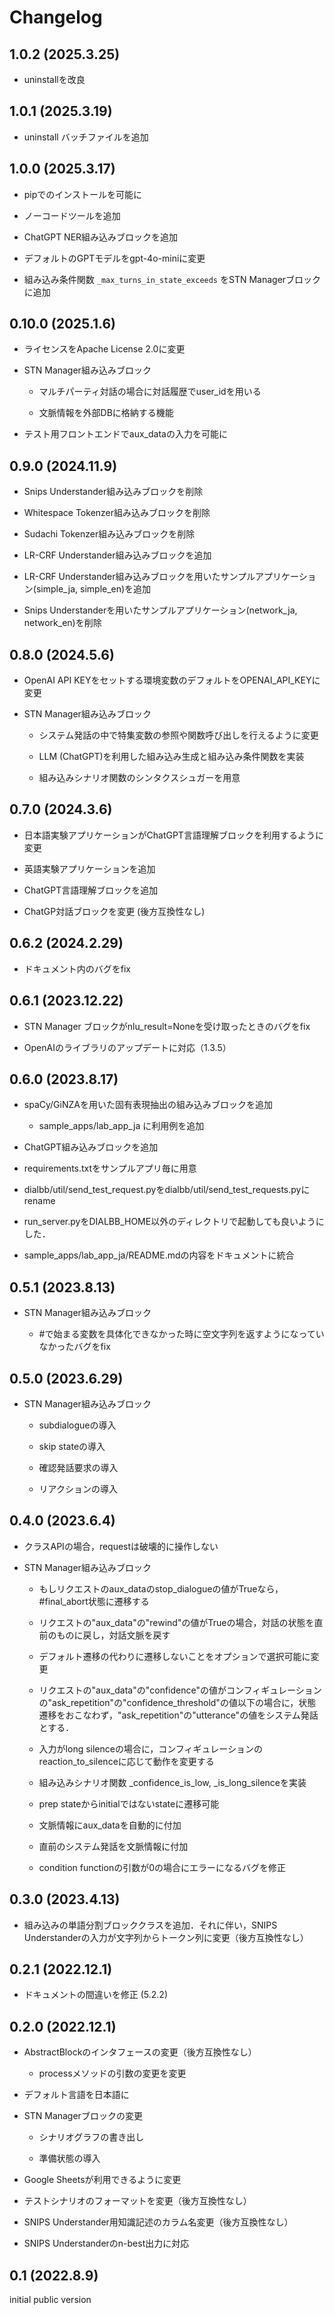 # Changelog

## 1.0.2 (2025.3.25)

- uninstallを改良

## 1.0.1 (2025.3.19)

- uninstall バッチファイルを追加

## 1.0.0 (2025.3.17)

- pipでのインストールを可能に

- ノーコードツールを追加

- ChatGPT NER組み込みブロックを追加

- デフォルトのGPTモデルをgpt-4o-miniに変更

- 組み込み条件関数 `_max_turns_in_state_exceeds` をSTN Managerブロックに追加

## 0.10.0 (2025.1.6)

- ライセンスをApache License 2.0に変更

- STN Manager組み込みブロック

  - マルチパーティ対話の場合に対話履歴でuser_idを用いる

  - 文脈情報を外部DBに格納する機能

- テスト用フロントエンドでaux_dataの入力を可能に


## 0.9.0 (2024.11.9)

- Snips Understander組み込みブロックを削除

- Whitespace Tokenzer組み込みブロックを削除

- Sudachi Tokenzer組み込みブロックを削除

- LR-CRF Understander組み込みブロックを追加

- LR-CRF Understander組み込みブロックを用いたサンプルアプリケーション(simple_ja, simple_en)を追加

- Snips Understanderを用いたサンプルアプリケーション(network_ja, network_en)を削除

## 0.8.0  (2024.5.6)

- OpenAI API KEYをセットする環境変数のデフォルトをOPENAI_API_KEYに変更

- STN Manager組み込みブロック

  - システム発話の中で特集変数の参照や関数呼び出しを行えるように変更

  - LLM (ChatGPT)を利用した組み込み生成と組み込み条件関数を実装
  
  - 組み込みシナリオ関数のシンタクスシュガーを用意

## 0.7.0 (2024.3.6)

- 日本語実験アプリケーションがChatGPT言語理解ブロックを利用するように変更

- 英語実験アプリケーションを追加

- ChatGPT言語理解ブロックを追加

- ChatGP対話ブロックを変更 (後方互換性なし)

## 0.6.2 (2024.2.29)

- ドキュメント内のバグをfix

## 0.6.1 (2023.12.22)

- STN Manager ブロックがnlu_result=Noneを受け取ったときのバグをfix

- OpenAIのライブラリのアップデートに対応（1.3.5）

## 0.6.0 (2023.8.17)

- spaCy/GiNZAを用いた固有表現抽出の組み込みブロックを追加
  
  - sample_apps/lab_app_ja に利用例を追加

- ChatGPT組み込みブロックを追加

- requirements.txtをサンプルアプリ毎に用意

- dialbb/util/send_test_request.pyをdialbb/util/send_test_requests.pyにrename

- run_server.pyをDIALBB_HOME以外のディレクトリで起動しても良いようにした．

- sample_apps/lab_app_ja/README.mdの内容をドキュメントに統合

## 0.5.1 (2023.8.13)

- STN Manager組み込みブロック

  - \#で始まる変数を具体化できなかった時に空文字列を返すようになっていなかったバグをfix
  
## 0.5.0 (2023.6.29)

- STN Manager組み込みブロック

  - subdialogueの導入
  
  - skip stateの導入
  
  - 確認発話要求の導入
  
  - リアクションの導入


## 0.4.0 (2023.6.4)

- クラスAPIの場合，requestは破壊的に操作しない

- STN Manager組み込みブロック

  - もしリクエストのaux_dataのstop_dialogueの値がTrueなら，#final_abort状態に遷移する

  - リクエストの"aux_data"の"rewind"の値がTrueの場合，対話の状態を直前のものに戻し，対話文脈を戻す

  - デフォルト遷移の代わりに遷移しないことをオプションで選択可能に変更

  - リクエストの"aux_data"の"confidence"の値がコンフィギュレーションの"ask_repetition"の"confidence_threshold"の値以下の場合に，状態遷移をおこなわず，"ask_repetition"の"utterance"の値をシステム発話とする．

  - 入力がlong silenceの場合に，コンフィギュレーションのreaction_to_silenceに応じて動作を変更する

  - 組み込みシナリオ関数 _confidence_is_low, _is_long_silenceを実装

  - prep stateからinitialではないstateに遷移可能

  - 文脈情報にaux_dataを自動的に付加

  - 直前のシステム発話を文脈情報に付加

  - condition functionの引数が0の場合にエラーになるバグを修正

  
## 0.3.0 (2023.4.13)

- 組み込みの単語分割ブロッククラスを追加．それに伴い，SNIPS Understanderの入力が文字列からトークン列に変更（後方互換性なし）

## 0.2.1 (2022.12.1)

- ドキュメントの間違いを修正 (5.2.2)

## 0.2.0 (2022.12.1)

- AbstractBlockのインタフェースの変更（後方互換性なし）

  - processメソッドの引数の変更を変更
  
- デフォルト言語を日本語に

- STN Managerブロックの変更

  - シナリオグラフの書き出し
  
  - 準備状態の導入
  
- Google Sheetsが利用できるように変更

- テストシナリオのフォーマットを変更（後方互換性なし）

- SNIPS Understander用知識記述のカラム名変更（後方互換性なし）

- SNIPS Understanderのn-best出力に対応

## 0.1 (2022.8.9)

initial public version


